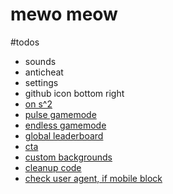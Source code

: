 # mewo meow


#todos
- sounds
- anticheat
- settings
- github icon bottom right
- <a href> on s^2
- pulse gamemode
- endless gamemode
- global leaderboard
- cta
- custom backgrounds
- cleanup code
- check user agent, if mobile block

